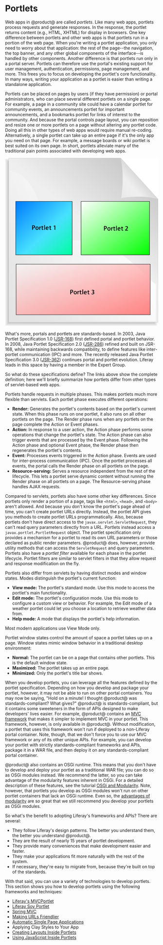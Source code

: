 # Portlets [](id=portlets)

Web apps in @product@ are called *portlets*. Like many web apps, portlets
process requests and generate responses. In the response, the portlet returns
content (e.g., HTML, XHTML) for display in browsers. One key difference between
portlets and other web apps is that portlets run in a portion of the web page.
When you're writing a portlet application, you only need to worry about that
application: the rest of the page--the navigation, the top banner, and any other
global components of the interface--is handled by other components. Another
difference is that portlets run only in a portal server. Portlets can therefore
use the portal's existing support for user management, authentication,
permissions, page management, and more. This frees you to focus on developing
the portlet's core functionality. In many ways, writing your application as
a portlet is easier than writing a standalone application. 

Portlets can be placed on pages by users (if they have permission) or portal
administrators, who can place several different portlets on a single page. For
example, a page in a community site could have a calendar portlet for community
events, an announcements portlet for important announcements, and a bookmarks
portlet for links of interest to the community. And because the portal controls
page layout, you can reposition and resize one or more portlets on a page
without altering any portlet code. Doing all this in other types of web apps
would require manual re-coding. Alternatively, a single portlet can take up an
entire page if it's the only app you need on that page. For example, a message
boards or wiki portlet is best suited on its own page. In short, portlets
alleviate many of the traditional pain points associated with developing web
apps. 

![Figure 1: You can place multiple portlets on a single page.](../../images/portlet-applications.png)

What's more, portals and portlets are standards-based. In 2003, Java Portlet 
Specification 1.0 
([JSR-168](https://jcp.org/en/jsr/detail?id=168)) 
first defined portal and portlet behavior. In 2008, Java Portlet Specification 
2.0 
([JSR-286](https://jcp.org/en/jsr/detail?id=286)) 
refined and built on JSR-168, while maintaining backwards compatibility, to 
define features like inter-portlet communication (IPC) and more. The recently 
released Java Portlet Specification 3.0 
([JSR-362](https://jcp.org/en/jsr/detail?id=362)) 
continues portal and portlet evolution. Liferay leads in this space by having a 
member in the Expert Group. 

So what do these specifications define? The links above show the complete
definition; here we'll briefly summarize how portlets differ from other types of
servlet-based web apps. 

Portlets handle requests in multiple phases. This makes portlets much more
flexible than servlets. Each portlet phase executes different operations: 

- **Render:** Generates the portlet's contents based on the portlet's current 
  state. When this phase runs on one portlet, it also runs on all other portlets
  on the page. The Render phase runs when any portlets on the page complete the
  Action or Event phases. 
- **Action:** In response to a user action, the Action phase performs some
  operations that change  the portlet's state. The Action phase can also trigger
  events that are  processed by the Event phase. Following the Action phase and
  optional Event  phase, the Render phase then regenerates the portlet's
  contents. 
- **Event:** Processes events triggered in the Action phase. Events are used for
  inter-process communication (IPC). Once the portlet processes all events, the
  portal calls the Render phase  on all portlets on the page. 
- **Resource-serving:** Serves a resource independent from the rest of the 
  lifecycle. This lets a portlet serve dynamic content without running the 
  Render phase on all portlets on a page. The Resource-serving phase handles 
  AJAX requests. 

Compared to servlets, portlets also have some other key differences. Since
portlets only render a portion of a page, tags like `<html>`, `<head>`, and
`<body>` aren't allowed. And because you don't know the portlet's page ahead of
time, you can't create portlet URLs directly. Instead, the portlet API gives you
methods to create portlet URLs programmatically. Also, because portlets don't
have direct access to the `javax.servlet.ServletRequest`, they can't read query
parameters directly from a URL. Portlets instead access a
`javax.portlet.PortletRequest` object. The portlet specification only provides
a mechanism for a portlet to read its own URL parameters or those declared as
public render parameters. @product@ does, however, provide utility methods that
can access the `ServletRequest` and query parameters. Portlets also have a
*portlet filter* available for each phase in the portlet lifecycle. Portlet
filters are similar to servlet filters in that they allow request and response
modification on the fly. 

Portlets also differ from servlets by having distinct modes and window states. 
Modes distinguish the portlet's current function: 

- **View mode:** The portlet's standard mode. Use this mode to access the 
  portlet's main functionality. 
- **Edit mode:** The portlet's configuration mode. Use this mode to configure a 
  custom view or behavior. For example, the Edit mode of a weather portlet could
  let you choose a location to retrieve weather data from. 
- **Help mode:** A mode that displays the portlet's help information. 

Most modern applications use View Mode only. 

Portlet window states control the amount of space a portlet takes up on a page. 
Window states mimic window behavior in a traditional desktop environment: 

- **Normal:** The portlet can be on a page that contains other portlets. This is
  the default window state. 
- **Maximized:** The portlet takes up an entire page. 
- **Minimized:** Only the portlet's title bar shows. 

When you develop portlets, you can leverage all the features defined by the
portlet specification. Depending on how you develop and package your portlet,
however, it may not be able to run on other portal containers. You may now be
saying, "Hold on a minute! I thought @product@ was standards-compliant? What
gives?" @product@ is standards-compliant, but it contains some sweeteners in the
form of APIs designed to make developers' lives easier. For example, @product@
contains an 
[MVC framework](/develop/tutorials/-/knowledge_base/7-1/liferay-mvc-portlet) 
that makes it simpler to implement MVC in your portlet. This framework, however,
is only available in @product@. Without modification, a portlet that uses this
framework won't run if deployed to a non-Liferay portal container. Note, though,
that we don't force you to use our MVC framework or any of its other unique
APIs. For example, you can develop your portlet with strictly
standards-compliant frameworks and APIs, package it in a WAR file, and then
deploy it on any standards-compliant portal container. 

@product@ also contains an OSGi runtime. This means that you don't have to 
develop and deploy your portlet as a traditional WAR file; you can do so as OSGi 
modules instead. We recommend the latter, so you can take advantage of the 
modularity features inherent in OSGi. For a detailed description of these 
features, see the tutorial 
[OSGi and Modularity](/develop/tutorials/-/knowledge_base/7-1/osgi-and-modularity-for-liferay-6-developers). 
Note, however, that portlets you develop as OSGi modules won't run on 
other portlet containers that lack an OSGi runtime. Even so, the
[advantages of modularity](/develop/tutorials/-/knowledge_base/7-1/the-benefits-of-modularity)
are so great that we still recommend you develop your portlets as OSGi modules. 

So what's the benefit to adopting Liferay's frameworks and APIs? There are
several: 

- They follow Liferay's design patterns. The better you understand them, the
better you understand @product@. 
- They are the result of nearly 15 years of portlet development. 
- They provide many conveniences that make development easier and faster. 
- They make your applications fit more naturally with the rest of the system. 
- If necessary, they're easy to migrate from, because they're built on top of
the standards. 

With that said, you can use a variety of technologies to develop portlets. This
section shows you how to develop portlets using the following frameworks and
techniques: 

- [Liferay's MVCPortlet](/develop/tutorials/-/knowledge_base/7-1/liferay-mvc-portlet)
- [Liferay Soy Portlet](/develop/tutorials/-/knowledge_base/7-1/liferay-soy-portlet)
- [Spring MVC](/develop/tutorials/-/knowledge_base/7-1/spring-mvc)
- [Making URLs Friendlier](/develop/tutorials/-/knowledge_base/7-1/making-urls-friendlier)
- [Automatic Single Page Applications](/develop/tutorials/-/knowledge_base/7-1/automatic-single-page-applications)
- Applying Clay Styles to Your App
- [Creating Layouts Inside Portlets](/develop/tutorials/-/knowledge_base/7-1/creating-layouts-inside-custom-portlets)
- [Using JavaScript Inside Portlets](/develop/tutorials/-/knowledge_base/7-1/using-javascript-in-your-portlets)

<!-- TODO: readd JSF link, when available. -Cody.
- [JSF Portlets with Liferay Faces](develop/tutorials/-/knowledge_base/7-1/jsf-portlets-with-liferay-faces)
-->
